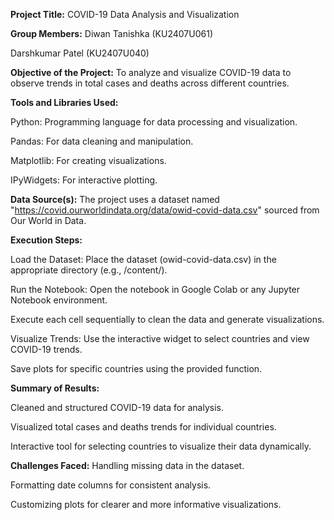 **Project Title:**
COVID-19 Data Analysis and Visualization

**Group Members:**
Diwan Tanishka (KU2407U061)


Darshkumar Patel (KU2407U040)


**Objective of the Project:**
To analyze and visualize COVID-19 data to observe trends in total cases and deaths across different countries.


**Tools and Libraries Used:**


Python: Programming language for data processing and visualization.


Pandas: For data cleaning and manipulation.


Matplotlib: For creating visualizations.


IPyWidgets: For interactive plotting.


**Data Source(s):**
The project uses a dataset named "https://covid.ourworldindata.org/data/owid-covid-data.csv" sourced from Our World in Data.


**Execution Steps:**


Load the Dataset:
Place the dataset (owid-covid-data.csv) in the appropriate directory (e.g., /content/).


Run the Notebook:
Open the notebook in Google Colab or any Jupyter Notebook environment.


Execute each cell sequentially to clean the data and generate visualizations.


Visualize Trends:
Use the interactive widget to select countries and view COVID-19 trends.


Save plots for specific countries using the provided function.


**Summary of Results:**


Cleaned and structured COVID-19 data for analysis.


Visualized total cases and deaths trends for individual countries.


Interactive tool for selecting countries to visualize their data dynamically.


**Challenges Faced:**
Handling missing data in the dataset.


Formatting date columns for consistent analysis.


Customizing plots for clearer and more informative visualizations.
